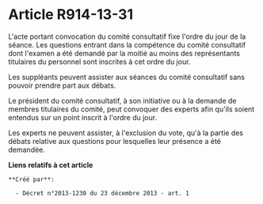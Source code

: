 # Article R914-13-31

L'acte portant convocation du comité consultatif fixe l'ordre du jour de la séance. Les questions entrant dans la compétence
du comité consultatif dont l'examen a été demandé par la moitié au moins des représentants titulaires du personnel sont
inscrites à cet ordre du jour. 

Les suppléants peuvent assister aux séances du comité consultatif sans pouvoir prendre part aux débats. 

Le président du comité consultatif, à son initiative ou à la demande de membres titulaires du comité, peut convoquer des
experts afin qu'ils soient entendus sur un point inscrit à l'ordre du jour. 

Les experts ne peuvent assister, à l'exclusion du vote, qu'à la partie des débats relative aux questions pour lesquelles leur
présence a été demandée.

**Liens relatifs à cet article**

	**Créé par**:

	  - Décret n°2013-1230 du 23 décembre 2013 - art. 1
